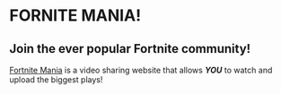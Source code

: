 # FORNITE MANIA! 
## Join the ever popular Fortnite community!

[Fortnite Mania](https://fornite-mania.herokuapp.com/ "Fornite Mania") is a video sharing website that allows **_YOU_** to watch and upload the biggest plays!
